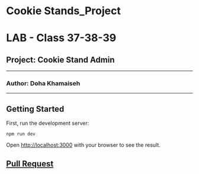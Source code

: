 # Cookie Stands_Project

# LAB - Class 37-38-39

## Project: Cookie Stand Admin
---
### Author: Doha Khamaiseh
---


## Getting Started

First, run the development server:

```
npm run dev
```

Open [http://localhost:3000](http://localhost:3000) with your browser to see the result.


## [Pull Request](https://github.com/DohaKhamaiseh/cookie-stand-admin/pull/8)